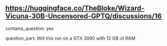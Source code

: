 ## https://huggingface.co/TheBloke/Wizard-Vicuna-30B-Uncensored-GPTQ/discussions/16

contains_question: yes

question_part: Will this run on a GTX 3060 with 12 GB of RAM